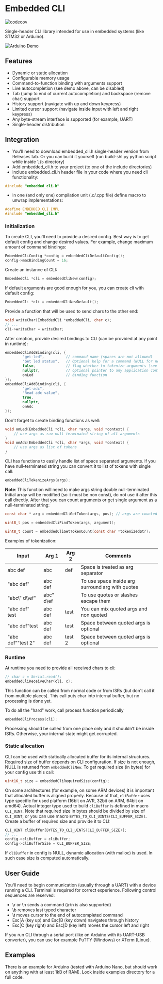 # Embedded CLI

[![codecov](https://codecov.io/gh/funbiscuit/embedded-cli/branch/master/graph/badge.svg?token=0tbOeXh0kh)](https://codecov.io/gh/funbiscuit/embedded-cli)

Single-header CLI library intended for use in embedded systems (like STM32 or Arduino).

![Arduino Demo](examples/arduino-demo.gif)

## Features

* Dynamic or static allocation
* Configurable memory usage
* Command-to-function binding with arguments support
* Live autocompletion (see demo above, can be disabled)
* Tab (jump to end of current autocompletion) and backspace (remove char) support
* History support (navigate with up and down keypress)
* Limited cursor support (navigate inside input with left and right keypress)
* Any byte-stream interface is supported (for example, UART)
* Single-header distribution

## Integration

* You'll need to download embedded_cli.h single-header version from Releases tab. Or you can build it yourself (run
  build-shl.py python script while inside `lib` directory)
* Add embedded_cli.h to your project (to one of the include directories)
* Include embedded_cli.h header file in your code where you need cli functionality:

```c
#include "embedded_cli.h"
```

* In one (and only one) compilation unit (.c/.cpp file) define macro to unwrap implementations:

```c
#define EMBEDDED_CLI_IMPL
#include "embedded_cli.h"
```

### Initialization

To create CLI, you'll need to provide a desired config. Best way is to get default config and change desired values. For
example, change maximum amount of command bindings:

```c
EmbeddedCliConfig *config = embeddedCliDefaultConfig();
config->maxBindingCount = 16;
```

Create an instance of CLI:

```c
EmbeddedCli *cli = embeddedCliNew(config);
```
If default arguments are good enough for you, you can create cli with default config:
```c
EmbeddedCli *cli = embeddedCliNewDefault();
```
Provide a function that will be used to send chars to the other end:
```c
void writeChar(EmbeddedCli *embeddedCli, char c);
// ...
cli->writeChar = writeChar;
```

After creation, provide desired bindings to CLI (can be provided at any point in runtime):
```c
embeddedCliAddBinding(cli, {
        "get-led",          // command name (spaces are not allowed)
        "Get led status",   // Optional help for a command (NULL for no help)
        false,              // flag whether to tokenize arguments (see below)
        nullptr,            // optional pointer to any application context
        onLed               // binding function 
});
embeddedCliAddBinding(cli, {
        "get-adc",
        "Read adc value",
        true,
        nullptr,
        onAdc
});
```
Don't forget to create binding functions as well:
```c
void onLed(EmbeddedCli *cli, char *args, void *context) {
    // use args as raw null-terminated string of all arguments
}
void onAdc(EmbeddedCli *cli, char *args, void *context) {
    // use args as list of tokens
}
```
CLI has functions to easily handle list of space separated arguments. If you have null-terminated string
you can convert it to list of tokens with single call:
```c
embeddedCliTokenizeArgs(args);
```

**Note**: This function will need to make args string double null-terminated Initial array will be modified (so it must
be non const), do not use it after this call directly. After that you can count arguments or get single argument as a
null-terminated string:

```c
const char * arg = embeddedCliGetToken(args, pos); // args are counted from 1 (not from 0)

uint8_t pos = embeddedCliFindToken(args, argument);

uint8_t count = embeddedCliGetTokenCount(const char *tokenizedStr);
```

Examples of tokenization:

| Input             | Arg 1      | Arg 2  | Comments                                         |
|-------------------|------------|--------|--------------------------------------------------|
| abc def           | abc        | def    | Space is treated as arg separator                |
| "abc def"         | abc def    |        | To use space inside arg surround arg with quotes |
| "abc\\" d\\\\ef"  | abc" d\\ef |        | To use quotes or slashes escape them             | 
| "abc def" test    | abc def    | test   | You can mix quoted args and non quoted           |
| "abc def"test     | abc def    | test   | Space between quoted args is optional            |
| "abc def""test 2" | abc def    | test 2 | Space between quoted args is optional            |

### Runtime

At runtime you need to provide all received chars to cli:

```c
// char c = Serial.read();
embeddedCliReceiveChar(cli, c);
```

This function can be called from normal code or from ISRs (but don't call it from multiple places). This call puts char
into internal buffer, but no processing is done yet.

To do all the "hard" work, call process function periodically
```c
embeddedCliProcess(cli);
```

Processing should be called from one place only and it shouldn't be inside ISRs. Otherwise, your internal state might
get corrupted.

### Static allocation
CLI can be used with statically allocated buffer for its internal structures. Required size of buffer depends on CLI
configuration. If size is not enough, NULL is returned from ```embeddedCliNew```. To get required size (in bytes) for
your config use this call:
```c
uint16_t size = embeddedCliRequiredSize(config);
```

On some architectures (for example, on some ARM devices) it is important that allocated buffer is aligned properly.
Because of that, `cliBuffer` uses type specific for used platform (16bit on AVR, 32bit on ARM, 64bit on amd64). Actual
integer type used to build `cliBuffer` is defined in macro `CLI_UINT`. Note that required size in bytes should be
divided by size of `CLI_UINT`, or you can use macro `BYTES_TO_CLI_UINTS(CLI_BUFFER_SIZE)`. Create a buffer of required
size and provide it to CLI:
```c
CLI_UINT cliBuffer[BYTES_TO_CLI_UINTS(CLI_BUFFER_SIZE)];
// ...
config->cliBuffer = cliBuffer;
config->cliBufferSize = CLI_BUFFER_SIZE;
```
If ```cliBuffer``` in config is NULL, dynamic allocation (with malloc) is used.
In such case size is computed automatically.


## User Guide
You'll need to begin communication (usually through a UART) with a device running a CLI.
Terminal is required for correct experience. Following control sequences are reserved:
* \r or \n sends a command (\r\n is also supported)
* \b removes last typed character
* \t moves cursor to the end of autocompleted command
* Esc[A (key up) and Esc[B (key down) navigates through history
* Esc[C (key right) and Esc[D (key left) moves the cursor left and right

If you run CLI through a serial port (like on Arduino with its UART-USB converter),
you can use for example PuTTY (Windows) or XTerm (Linux).

## Examples
There is an example for Arduino (tested with Arduino Nano, but should work on anything with at least 1kB of RAM).
Look inside examples directory for a full code.
